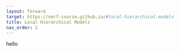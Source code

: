 ```yaml
---
layout: forward
target: https://nerf-course.github.io/#local-hierarchical-models
title: Local Hierarchical Models
nav_order: 2
---
```

hello
